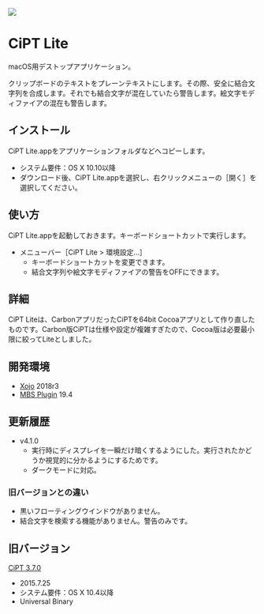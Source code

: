 ![](https://i.imgur.com/TXWhxrO.png)

# CiPT Lite
macOS用デストップアプリケーション。

クリップボードのテキストをプレーンテキストにします。その際、安全に結合文字列を合成します。それでも結合文字が混在していたら警告します。絵文字モディファイアの混在も警告します。

## インストール
CiPT Lite.appをアプリケーションフォルダなどへコピーします。
* システム要件：OS X 10.10以降
* ダウンロード後、CiPT Lite.appを選択し、右クリックメニューの［開く］を選択してください。

## 使い方
CiPT Lite.appを起動しておきます。キーボードショートカットで実行します。
* メニューバー［CiPT Lite > 環境設定...］
    * キーボードショートカットを変更できます。
    * 結合文字列や絵文字モディファイアの警告をOFFにできます。

## 詳細
CiPT Liteは、CarbonアプリだったCiPTを64bit Cocoaアプリとして作り直したものです。Carbon版CiPTは仕様や設定が複雑すぎたので、Cocoa版は必要最小限に絞ってLiteとしました。

## 開発環境
* [Xojo](https://www.xojo.com/) 2018r3
* [MBS Plugin](https://www.monkeybreadsoftware.de/xojo/) 19.4

## 更新履歴
* v4.1.0
    * 実行時にディスプレイを一瞬だけ暗くするようにした。実行されたかどうか視覚的に分かるようにするためです。
    * ダークモードに対応。

### 旧バージョンとの違い
* 黒いフローティングウインドウがありません。
* 結合文字を検索する機能がありません。警告のみです。

## 旧バージョン
[CiPT 3.7.0](https://tama-san.com/cipt/)
* 2015.7.25
* システム要件：OS X 10.4以降
* Universal Binary